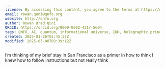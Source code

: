 ```yaml
---
license: By accessing this content, you agree to the terms at https://qnfo.org/LICENSE
email: rowan.quni@qnfo.org
website: http://qnfo.org
author: Rowan Brad Quni
ORCID: https://orcid.org/0009-0002-4317-5604
tags: QNFO, AI, quantum, informational universe, IUH, holographic principle
created: 2025-01-26T02:45:37Z
modified: 2025-03-08T09:39:12Z
---
```


I’m thinking of my brief stay in San Francisco as a primer in how to think I knew how to follow instructions but not really think
